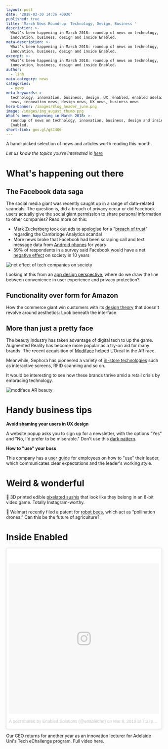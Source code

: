 ```yaml
---
layout: post
date: '2018-03-30 14:36 +0930'
published: true
title: 'March News Round-up: Technology, Design, Business '
description: >-
  What’s been happening in March 2018: roundup of news on technology,
  innovation, business, design and inside Enabled.
meta-description: >-
  What’s been happening in March 2018: roundup of news on technology,
  innovation, business, design and inside Enabled.
excerpt: >-
  What’s been happening in March 2018: roundup of news on technology,
  innovation, business, design and inside Enabled.
author:
  - linh
main-category: news
categories:
  - news
meta-keywords: >-
  technology, innovation, business, design, UX, enabled, enabled adelaide, tech
  news, innovation news, design news, UX news, business news
hero-banner: /images/Blog_header_june.png
image: /images/img_august_thumb.png
What’s been happening in March 2018: >-
  roundup of news on technology, innovation, business, design and inside
  Enabled.
short-link: goo.gl/gSC4Q6
---
```

A hand-picked selection of news and articles worth reading this month.

_Let us know the topics you’re interested in [here](https://enabled1.typeform.com/to/YcdNts)_

# What's happening out there

## The Facebook data saga
The social media giant was recently caught up in a range of data-related scandals. The question is, did a breach of privacy occur or did Facebook users actually give the social giant permission to share personal information to other companies? Read more on this:

- Mark Zuckerberg took out ads to apologise for a "[breach of trust](https://edition.cnn.com/2018/03/25/europe/facebook-zuckerberg-cambridge-analytica-sorry-ads-newspapers-intl/index.html)" regarding the Cambridge Analytica scandal
- More news broke that Facebook had been scraping call and text message data from [Android phones](http://www.zdnet.com/article/facebook-was-tracking-your-text-message-and-phone-call-data-now-what/) for years
- 59% of respondents in a survey said Facebook would have a net [negative effect](https://www.statista.com/chart/13296/net-impact-of-tech-companies-on-society/) on society in 10 years

![net effect of tech companies on society]({{site.baseurl}}/images/img_march_tech.jpg)

Looking at this from an [app design perspective](https://www.fastcodesign.com/90164921/facebook-has-an-app-problem), where do we draw the line between convenience in user experience and privacy protection?

## Functionality over form for Amazon

How the commerce giant win customers with its [design theory](https://www.fastcodesign.com/90160960/the-design-theory-behind-amazons-5-6-billion-success) that doesn't revolve around aesthetics: Look beneath the interface.

## More than just a pretty face 

The beauty industry has taken advantage of digital tech to up the game. Augmented Reality has become more popular as a try-on aid for many brands. The recent acquisition of [Modiface](https://www.businessoffashion.com/articles/news-analysis/loreal-buys-beauty-tech-firm-modiface) helped L'Oreal in the AR race. 

Meanwhile, Sephora has pioneered a variety of [in-store technologies](https://www.techrepublic.com/article/how-sephora-is-leveraging-ar-and-ai-to-transform-retail-and-help-customers-buy-cosmetics/) such as interactive screens, RFID scanning and so on. 

It would be interesting to see how these brands thrive amid a retail crisis by embracing technology.

![modiface AR beauty]({{site.baseurl}}/images/img_march_modiface.jpg)

# Handy business tips

**Avoid shaming your users in UX design**

A website popup asks you to sign up for a newsletter, with the options "Yes" and "No, I'd prefer to be miserable." Don't use this [dark pattern](https://medium.com/@rizwanjavaid/shaming-users-is-a-horrible-idea-c2277c86c062). 

**How to "use" your boss**

This company has a [user guide](http://firstround.com/review/the-indispensable-document-for-the-modern-manager/) for employees on how to "use" their leader, which communicates clear expectations and the leader's working style. 

# Weird & wonderful

🍣 3D printed edible [pixelated sushis](https://mashable.com/2018/03/11/3d-printed-8-bit-sushi-sxsw/#vo1m.gj9kgq8) that look like they belong in an 8-bit video game. Totally Instagram-worthy.

🐝 Walmart recently filed a patent for [robot bees](https://www.weforum.org/agenda/2018/03/autonomous-robot-bees-are-being-patented-by-walmart), which act as “pollination drones.” Can this be the future of agriculture?

# Inside Enabled

<blockquote class="instagram-media" data-instgrm-permalink="https://www.instagram.com/p/BgFnAYNgMlF/" data-instgrm-version="8" style=" background:#FFF; border:0; border-radius:3px; box-shadow:0 0 1px 0 rgba(0,0,0,0.5),0 1px 10px 0 rgba(0,0,0,0.15); margin: 1px; max-width:658px; padding:0; width:99.375%; width:-webkit-calc(100% - 2px); width:calc(100% - 2px);"><div style="padding:8px;"> <div style=" background:#F8F8F8; line-height:0; margin-top:40px; padding:50.0% 0; text-align:center; width:100%;"> <div style=" background:url(data:image/png;base64,iVBORw0KGgoAAAANSUhEUgAAACwAAAAsCAMAAAApWqozAAAABGdBTUEAALGPC/xhBQAAAAFzUkdCAK7OHOkAAAAMUExURczMzPf399fX1+bm5mzY9AMAAADiSURBVDjLvZXbEsMgCES5/P8/t9FuRVCRmU73JWlzosgSIIZURCjo/ad+EQJJB4Hv8BFt+IDpQoCx1wjOSBFhh2XssxEIYn3ulI/6MNReE07UIWJEv8UEOWDS88LY97kqyTliJKKtuYBbruAyVh5wOHiXmpi5we58Ek028czwyuQdLKPG1Bkb4NnM+VeAnfHqn1k4+GPT6uGQcvu2h2OVuIf/gWUFyy8OWEpdyZSa3aVCqpVoVvzZZ2VTnn2wU8qzVjDDetO90GSy9mVLqtgYSy231MxrY6I2gGqjrTY0L8fxCxfCBbhWrsYYAAAAAElFTkSuQmCC); display:block; height:44px; margin:0 auto -44px; position:relative; top:-22px; width:44px;"></div></div><p style=" color:#c9c8cd; font-family:Arial,sans-serif; font-size:14px; line-height:17px; margin-bottom:0; margin-top:8px; overflow:hidden; padding:8px 0 7px; text-align:center; text-overflow:ellipsis; white-space:nowrap;"><a href="https://www.instagram.com/p/BgFnAYNgMlF/" style=" color:#c9c8cd; font-family:Arial,sans-serif; font-size:14px; font-style:normal; font-weight:normal; line-height:17px; text-decoration:none;" target="_blank">A post shared by Enabled Solutions (@enabledhq)</a> on <time style=" font-family:Arial,sans-serif; font-size:14px; line-height:17px;" datetime="2018-03-09T03:37:54+00:00">Mar 8, 2018 at 7:37pm PST</time></p></div></blockquote> <script async defer src="//www.instagram.com/embed.js"></script>

Our CEO returns for another year as an innovation lecturer for Adelaide Uni's Tech eChallenge program. Full video here.
 